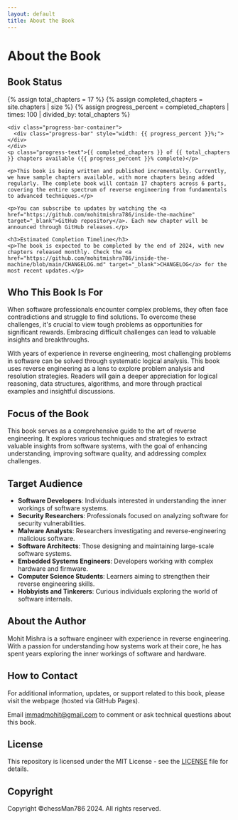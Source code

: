 ```yaml
---
layout: default
title: About the Book
---
```


<div class="about-page">
  <h1>About the Book</h1>  
  <div class="book-status">
    <h2>Book Status</h2>
    {% assign total_chapters = 17 %}
    {% assign completed_chapters = site.chapters | size %}
    {% assign progress_percent = completed_chapters | times: 100 | divided_by: total_chapters %}
    
    <div class="progress-bar-container">
      <div class="progress-bar" style="width: {{ progress_percent }}%;"></div>
    </div>
    <p class="progress-text">{{ completed_chapters }} of {{ total_chapters }} chapters available ({{ progress_percent }}% complete)</p>
    
    <p>This book is being written and published incrementally. Currently, we have sample chapters available, with more chapters being added regularly. The complete book will contain 17 chapters across 6 parts, covering the entire spectrum of reverse engineering from fundamentals to advanced techniques.</p>
    
    <p>You can subscribe to updates by watching the <a href="https://github.com/mohitmishra786/inside-the-machine" target="_blank">GitHub repository</a>. Each new chapter will be announced through GitHub releases.</p>
    
    <h3>Estimated Completion Timeline</h3>
    <p>The book is expected to be completed by the end of 2024, with new chapters released monthly. Check the <a href="https://github.com/mohitmishra786/inside-the-machine/blob/main/CHANGELOG.md" target="_blank">CHANGELOG</a> for the most recent updates.</p>
  </div>  
  <h2>Who This Book Is For</h2>
  <p>When software professionals encounter complex problems, they often face contradictions and struggle to find solutions. To overcome these challenges, it's crucial to view tough problems as opportunities for significant rewards. Embracing difficult challenges can lead to valuable insights and breakthroughs.</p>
  
  <p>With years of experience in reverse engineering, most challenging problems in software can be solved through systematic logical analysis. This book uses reverse engineering as a lens to explore problem analysis and resolution strategies. Readers will gain a deeper appreciation for logical reasoning, data structures, algorithms, and more through practical examples and insightful discussions.</p>
  
  <h2>Focus of the Book</h2>
  <p>This book serves as a comprehensive guide to the art of reverse engineering. It explores various techniques and strategies to extract valuable insights from software systems, with the goal of enhancing understanding, improving software quality, and addressing complex challenges.</p>
  
  <h2>Target Audience</h2>
  <ul>
    <li><strong>Software Developers</strong>: Individuals interested in understanding the inner workings of software systems.</li>
    <li><strong>Security Researchers</strong>: Professionals focused on analyzing software for security vulnerabilities.</li>
    <li><strong>Malware Analysts</strong>: Researchers investigating and reverse-engineering malicious software.</li>
    <li><strong>Software Architects</strong>: Those designing and maintaining large-scale software systems.</li>
    <li><strong>Embedded Systems Engineers</strong>: Developers working with complex hardware and firmware.</li>
    <li><strong>Computer Science Students</strong>: Learners aiming to strengthen their reverse engineering skills.</li>
    <li><strong>Hobbyists and Tinkerers</strong>: Curious individuals exploring the world of software internals.</li>
  </ul>
  
  <h2>About the Author</h2>
  <p>Mohit Mishra is a software engineer with experience in reverse engineering. With a passion for understanding how systems work at their core, he has spent years exploring the inner workings of software and hardware.</p>
  
  <h2>How to Contact</h2>
  <p>For additional information, updates, or support related to this book, please visit the webpage (hosted via GitHub Pages).</p>
  
  <p>Email <a href="mailto:immadmohit@gmail.com">immadmohit@gmail.com</a> to comment or ask technical questions about this book.</p>
  
  <h2>License</h2>
  <p>This repository is licensed under the MIT License - see the <a href="https://github.com/mohitmishra786/inside-the-machine/blob/main/LICENSE">LICENSE</a> file for details.</p>
  
  <h2>Copyright</h2>
  <p>Copyright ©chessMan786 2024. All rights reserved.</p>
</div>
